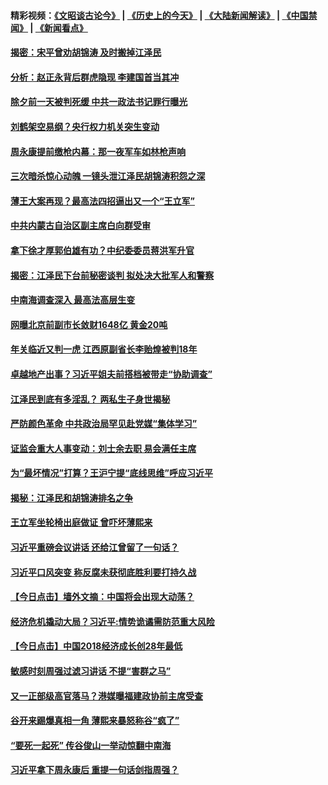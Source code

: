 #### 精彩视频：[《文昭谈古论今》](http://45.32.25.56/wenzhao) | [《历史上的今天》](http://45.32.25.56/today-in-history) | [《大陆新闻解读》](http://45.32.25.56/ntdtv-comedy) | [《中国禁闻》](http://45.32.25.56/ntdtv-news) | [《新闻看点》](http://45.32.25.56/news-insight) 

 #### [揭密：宋平曾劝胡锦涛 及时搬掉江泽民](../pages/prog1138/a102504966.md?t=02070631?t=02070331?t=02070031?t=02062131?t=02061831?t=02061531?t=02061231?t=02061209) 

#### [分析：赵正永背后群虎隐现 李建国首当其冲](../pages/prog1138/a102504780.md?t=02070631?t=02070331?t=02070031?t=02062131?t=02061831?t=02061531?t=02061231?t=02061209) 

#### [除夕前一天被判死缓  中共一政法书记罪行曝光](../pages/prog1138/a102504090.md?t=02070631?t=02070331?t=02070031?t=02062131?t=02061831?t=02061531?t=02061231?t=02061209) 

#### [刘鹤架空易纲？央行权力机关突生变动](../pages/prog1138/a102504009.md?t=02070631?t=02070331?t=02070031?t=02062131?t=02061831?t=02061531?t=02061231?t=02061209) 

#### [周永康提前缴枪内幕：那一夜军车如林枪声响](../pages/prog1138/a102503611.md?t=02070631?t=02070331?t=02070031?t=02062131?t=02061831?t=02061531?t=02061231?t=02061209) 

#### [三次暗杀惊心动魄 一镜头泄江泽民胡锦涛积怨之深](../pages/prog1138/a102502839.md?t=02070631?t=02070331?t=02070031?t=02062131?t=02061831?t=02061531?t=02061231?t=02061209) 

#### [薄王大案再现？最高法四招逼出又一个“王立军”](../pages/prog1138/a102502716.md?t=02070631?t=02070331?t=02070031?t=02062131?t=02061831?t=02061531?t=02061231?t=02061209) 

#### [中共内蒙古自治区副主席白向群受审](../pages/prog1138/a102501461.md?t=02070631?t=02070331?t=02070031?t=02062131?t=02061831?t=02061531?t=02061231?t=02061209) 

#### [拿下徐才厚郭伯雄有功？中纪委委员蒋洪军升官](../pages/prog1138/a102501236.md?t=02070631?t=02070331?t=02070031?t=02062131?t=02061831?t=02061531?t=02061231?t=02061209) 

#### [揭密：江泽民下台前秘密谈判 拟处决大批军人和警察](../pages/prog1138/a102501178.md?t=02070631?t=02070331?t=02070031?t=02062131?t=02061831?t=02061531?t=02061231?t=02061209) 

#### [中南海调查深入 最高法高层生变](../pages/prog1138/a102500914.md?t=02070631?t=02070331?t=02070031?t=02062131?t=02061831?t=02061531?t=02061231?t=02061209) 

#### [网曝北京前副市长敛财1648亿 黄金20吨](../pages/prog1138/a102500123.md?t=02070631?t=02070331?t=02070031?t=02062131?t=02061831?t=02061531?t=02061231?t=02061209) 

#### [年关临近又判一虎 江西原副省长李贻煌被判18年](../pages/prog1138/a102499651.md?t=02070631?t=02070331?t=02070031?t=02062131?t=02061831?t=02061531?t=02061231?t=02061209) 

#### [卓越地产出事？习近平姐夫前搭档被带走“协助调查”](../pages/prog1138/a102499144.md?t=02070631?t=02070331?t=02070031?t=02062131?t=02061831?t=02061531?t=02061231?t=02061209) 

#### [江泽民到底有多淫乱？ 两私生子身世揭秘](../pages/prog1138/a102498168.md?t=02070631?t=02070331?t=02070031?t=02062131?t=02061831?t=02061531?t=02061231?t=02061209) 

#### [严防颜色革命 中共政治局罕见赴党媒“集体学习”](../pages/prog1138/a102498051.md?t=02070631?t=02070331?t=02070031?t=02062131?t=02061831?t=02061531?t=02061231?t=02061209) 

#### [证监会重大人事变动：刘士余去职 易会满任主席](../pages/prog1138/a102497828.md?t=02070631?t=02070331?t=02070031?t=02062131?t=02061831?t=02061531?t=02061231?t=02061209) 

#### [为“最坏情况”打算？王沪宁提“底线思维”呼应习近平](../pages/prog1138/a102497301.md?t=02070631?t=02070331?t=02070031?t=02062131?t=02061831?t=02061531?t=02061231?t=02061209) 

#### [揭秘：江泽民和胡锦涛排名之争](../pages/prog1138/a102496908.md?t=02070631?t=02070331?t=02070031?t=02062131?t=02061831?t=02061531?t=02061231?t=02061209) 

#### [王立军坐轮椅出庭做证 曾吓坏薄熙来](../pages/prog1138/a102494567.md?t=02070631?t=02070331?t=02070031?t=02062131?t=02061831?t=02061531?t=02061231?t=02061209) 

#### [习近平重磅会议讲话 还给江曾留了一句话？](../pages/prog1138/a102495131.md?t=02070631?t=02070331?t=02070031?t=02062131?t=02061831?t=02061531?t=02061231?t=02061209) 

#### [习近平口风突变 称反腐未获彻底胜利要打持久战](../pages/prog1138/a102494816.md?t=02070631?t=02070331?t=02070031?t=02062131?t=02061831?t=02061531?t=02061231?t=02061209) 

#### [【今日点击】墙外文摘：中国将会出现大动荡？](../pages/prog1138/a102494021.md?t=02070631?t=02070331?t=02070031?t=02062131?t=02061831?t=02061531?t=02061231?t=02061209) 

#### [经济危机撬动大局？习近平:情势诡谲需防范重大风险](../pages/prog1138/a102494028.md?t=02070631?t=02070331?t=02070031?t=02062131?t=02061831?t=02061531?t=02061231?t=02061209) 

#### [【今日点击】中国2018经济成长创28年最低](../pages/prog1138/a102493995.md?t=02070631?t=02070331?t=02070031?t=02062131?t=02061831?t=02061531?t=02061231?t=02061209) 

#### [敏感时刻周强过滤习讲话 不提“害群之马”](../pages/prog1138/a102493704.md?t=02070631?t=02070331?t=02070031?t=02062131?t=02061831?t=02061531?t=02061231?t=02061209) 

#### [又一正部级高官落马？港媒曝福建政协前主席受查](../pages/prog1138/a102493470.md?t=02070631?t=02070331?t=02070031?t=02062131?t=02061831?t=02061531?t=02061231?t=02061209) 

#### [谷开来踢爆真相一角 薄熙来暴怒称谷“疯了”](../pages/prog1138/a102492560.md?t=02070631?t=02070331?t=02070031?t=02062131?t=02061831?t=02061531?t=02061231?t=02061209) 

#### [“要死一起死” 传谷俊山一举动惊翻中南海](../pages/prog1138/a102492511.md?t=02070631?t=02070331?t=02070031?t=02062131?t=02061831?t=02061531?t=02061231?t=02061209) 

#### [习近平拿下周永康后 重提一句话剑指周强？](../pages/prog1138/a102492488.md?t=02070631?t=02070331?t=02070031?t=02062131?t=02061831?t=02061531?t=02061231?t=02061209) 

